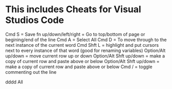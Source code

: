 # This includes Cheats for Visual Studios Code
  Cmd S = Save
  fn up/down/left/right = Go to top/bottom of page or begining/end of the line
  Cmd A = Select All
  Cmd D = To move through to the next instance of the current word
  Cmd Shft L = highlight and put cursors next to every instance of that word (good for renaming variables)
  Option/Alt up/down = move current row up or down
  Option/Alt Shft up/down = make a copy of current row and paste above or below
  Option/Alt Shft up/down = make a copy of current row and paste above or below
  Cmd / = toggle commenting out the line
  



  dddd All